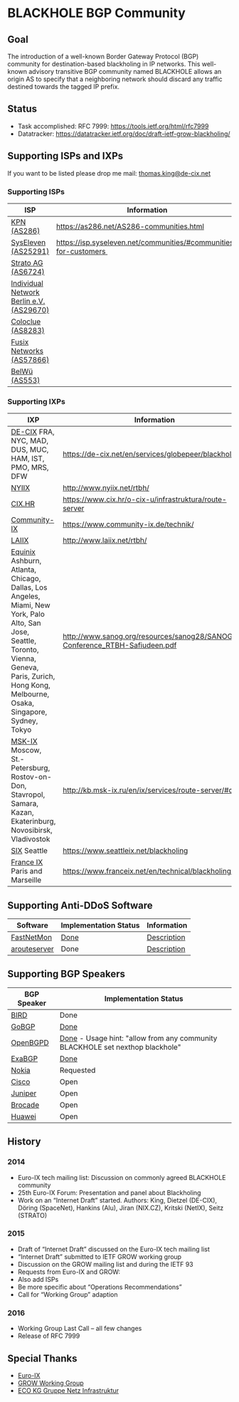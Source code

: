 # BLACKHOLE BGP Community #
## Goal ##
The introduction of a well-known Border Gateway Protocol (BGP) community for destination-based blackholing in IP networks.  This well-known advisory transitive BGP community named BLACKHOLE allows an origin AS to specify that a neighboring network should discard any traffic destined towards the tagged IP prefix.

## Status ##
* Task accomplished: RFC 7999: https://tools.ietf.org/html/rfc7999
* Datatracker: https://datatracker.ietf.org/doc/draft-ietf-grow-blackholing/

## Supporting ISPs and IXPs ##
If you want to be listed please drop me mail: thomas.king@de-cix.net

### Supporting ISPs
| ISP | Information |
| --- | ----------- |
| [KPN (AS286)](http://www.kpn-international.com/ip-transit) | https://as286.net/AS286-communities.html |
| [SysEleven (AS25291)](http://www.syseleven.de/) | https://isp.syseleven.net/communities/#communities-for-customers |
| [Strato AG (AS6724)](http://www.strato.de) | |
| [Individual Network Berlin e.V. (AS29670)](https://in-berlin.de/) | |
| [Coloclue (AS8283)](http://coloclue.net/) | |
| [Fusix Networks (AS57866)](http://fusix.nl/) | |
| [BelWü (AS553)](http://belwue.de) | |

### Supporting IXPs
| IXP | Information |
| --- | ----------- |
| [DE-CIX](https://www.de-cix.net) FRA, NYC, MAD, DUS, MUC, HAM, IST, PMO, MRS, DFW  | https://de-cix.net/en/services/globepeer/blackholing |
| [NYIIX](http://www.nyiix.net) | http://www.nyiix.net/rtbh/ |
| [CIX.HR](https://www.cix.hr) | https://www.cix.hr/o-cix-u/infrastruktura/route-server |
| [Community-IX](https://www.community-ix.de) | https://www.community-ix.de/technik/ |
| [LAIIX](http://www.laiix.net/)| http://www.laiix.net/rtbh/ |
| [Equinix](https://ix.equinix.com/) Ashburn, Atlanta, Chicago, Dallas, Los Angeles, Miami, New York, Palo Alto, San Jose, Seattle, Toronto, Vienna, Geneva, Paris, Zurich, Hong Kong, Melbourne, Osaka, Singapore, Sydney, Tokyo | http://www.sanog.org/resources/sanog28/SANOG28-Conference_RTBH-Safiudeen.pdf |
| [MSK-IX](http://www.msk-ix.ru/en/) Moscow, St.-Petersburg, Rostov-on-Don, Stavropol, Samara, Kazan, Ekaterinburg, Novosibirsk, Vladivostok | http://kb.msk-ix.ru/en/ix/services/route-server/#ddos |
| [SIX](https://www.seattleix.net/) Seattle | https://www.seattleix.net/blackholing |
| [France IX](https://www.franceix.net) Paris and Marseille | https://www.franceix.net/en/technical/blackholing/ |

## Supporting Anti-DDoS Software ##
| Software | Implementation Status | Information |
| ----- | ----------- | ------ |
| [FastNetMon](https://github.com/pavel-odintsov/fastnetmon) | [Done](https://github.com/pavel-odintsov/fastnetmon/commit/b86b2de12c64fba5b2c948567ac1c20e0271e677) | [Description](https://ciscodude.net/2017/01/01/bgp-blackhole-community/) |
| [arouteserver](https://github.com/pierky/arouteserver) | Done | [Description](https://arouteserver.readthedocs.io/en/latest/index.html) |

## Supporting BGP Speakers ##
| BGP Speaker   | Implementation Status |
| ------------- | ------------- |
| [BIRD](http://bird.network.cz/)  | Done |
| [GoBGP](https://github.com/osrg/gobgp) | [Done](https://github.com/osrg/gobgp/issues/1136) |
| [OpenBGPD](http://www.openbgpd.org/) | [Done](http://cvsweb.openbsd.org/cgi-bin/cvsweb/src/usr.sbin/bgpd/bgpd.h.diff?r1=1.290&r2=1.291&f=h) - Usage hint: "allow from any community BLACKHOLE set nexthop blackhole" |
| [ExaBGP](https://github.com/Exa-Networks/exabgp) | [Done](https://github.com/Exa-Networks/exabgp/commit/12ff1f9575172a0872917185df578bce6adc4e18) |
| [Nokia](https://networks.nokia.com/) | Requested |
| [Cisco](https://www.cisco.com/) | Open |
| [Juniper](https://www.juniper.com/) | Open |
| [Brocade](https://www.brocade.com/) | Open |
| [Huawei](http://www.huawei.com) | Open |

## History ##
### 2014 ###
* Euro-IX tech mailing list: Discussion on commonly agreed BLACKHOLE community
* 25th Euro-IX Forum: Presentation and panel about Blackholing
* Work on an “Internet Draft” started. Authors: King, Dietzel (DE-CIX), Döring (SpaceNet), Hankins (Alu), Jiran (NIX.CZ), Kritski (NetIX), Seitz (STRATO)

### 2015 ###
* Draft of “Internet Draft” discussed on the Euro-IX tech mailing list
* “Internet Draft” submitted to IETF GROW working group
* Discussion on the GROW mailing list and during the IETF 93
* Requests from Euro-IX and GROW:
 * Also add ISPs
 * Be more specific about “Operations Recommendations”
* Call for “Working Group” adaption

### 2016 ###
* Working Group Last Call – all few changes
* Release of RFC 7999

## Special Thanks ##
* [Euro-IX](http://www.euro-ix.net)
* [GROW Working Group](https://datatracker.ietf.org/wg/grow/charter/)
* [ECO KG Gruppe Netz Infrastruktur](https://netz-infrastruktur.eco.de/) 
